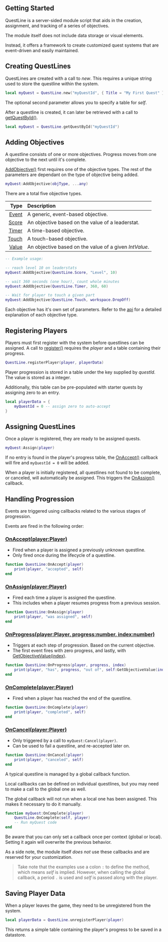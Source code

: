 Getting Started
---------------

QuestLine is a server-sided module script that aids in the creation, assignment, and tracking of a series of objectives.

The module itself does not include data storage or visual elements.

Instead, it offers a framework to create customized quest systems that are event-driven and easily maintained.

Creating QuestLines
-------------------

QuestLines are created with a call to *new*.  This requires a unique string used to store the questline within the system.

``` lua
local myQuest = QuestLine.new("myQuestId", { Title = "My First Quest" })
```

The optional second parameter allows you to specify a table for *self*.

After a questline is created, it can later be retrieved with a call to [getQuestById()](https://farfromlittle.github.io/QuestLine/api.html#static-members-questlinegetquestbyid).

``` lua
local myQuest = QuestLine.getQuestById("myQuestId")
```

Adding Objectives
-----------------

A questline consists of one or more objectives.  Progress moves from one objective to the next until it's complete.

[AddObjective()](https://farfromlittle.github.io/QuestLine/api.html#public-methods-addobjective) first requires one of the objective types.  The rest of the parameters are dependant on the type of objective being added.

``` lua
myQuest:AddObjective(objType, ...any)
```

There are a total five objective types.

| Type | Description
|-----:|:-----------
| [Event](https://farfromlittle.github.io/QuestLine/api.html#enums-questlineevent) | A generic, event-based objective.
| [Score](https://farfromlittle.github.io/QuestLine/api.html#enums-questlinescore) | An objective based on the value of a leaderstat.
| [Timer](https://farfromlittle.github.io/QuestLine/api.html#enums-questlinetimer) | A time-based objective.
| [Touch](https://farfromlittle.github.io/QuestLine/api.html#enums-questlinetouch) | A touch-based objective.
| [Value](https://farfromlittle.github.io/QuestLine/api.html#enums-questlinevalue) | An objective based on the value of a given *IntValue*.

``` lua
-- Example usage:

-- reach level 10 on leaderstats
myQuest:AddObjective(QuestLine.Score, "Level", 10)

-- wait 360 seconds (one hour), count whole minutes
myQuest:AddObjective(QuestLine.Timer, 360, 60)

-- Wait for player to touch a given part
myQuest:AddObjective(QuestLine.Touch, workspace.DropOff)
```

Each objective has it's own set of parameters.  Refer to the [api](https://farfromlittle.github.io/QuestLine/api.html#enums) for a detailed explanation of each objective type.

Registering Players
-------------------

Players must first register with the system before questlines can be assigned.  A call to [register()](https://farfromlittle.github.io/QuestLine/api.html#static-members-questlineregister) requires the *player* and a table containing their progress.

``` lua
QuestLine.registerPlayer(player, playerData)
```

Player progression is stored in a table under the key supplied by *questId*.  The value is stored as a integer.

Additionally, this table can be pre-populated with starter quests by assigning zero to an entry.

``` lua
local playerData = {
	myQuestId = 0 -- assign zero to auto-accept
}
```

Assigning QuestLines
--------------------

Once a player is registered, they are ready to be assigned quests.

``` lua
myQuest:Assign(player)
```

If no entry is found in the player's progress table, the [OnAccept()](https://farfromlittle.github.io/QuestLine/api.html#events-questlineonaccept) callback will fire and `myQuestId = 0` will be added.

When a player is initially registered, all questlines not found to be complete, or canceled, will automatically be assigned.  This triggers the [OnAssign()](https://farfromlittle.github.io/QuestLine/api.html#events-questlineonassign) callback.

Handling Progression
--------------------

Events are triggered using callbacks related to the various stages of progression.

Events are fired in the following order:

### [OnAccept(player:Player)](https://farfromlittle.github.io/QuestLine/api.html#events-questlineonaccept)
* Fired when a player is assigned a previously unknown questline.
* Only fired once during the lifecycle of a questline.

``` lua
function QuestLine:OnAccept(player)
    print(player, "accepted", self)
end
```

### [OnAssign(player:Player)](https://farfromlittle.github.io/QuestLine/api.html#events-questlineonassign)
* Fired each time a player is assigned the questline.
* This includes when a player resumes progress from a previous session.
  
``` lua
function QuestLine:OnAssign(player)
    print(player, "was assigned", self)
end
```

### [OnProgress(player:Player, progress:number, index:number)](https://farfromlittle.github.io/QuestLine/api.html#events-questlineonprogress)
* Triggers at each step of progression.  Based on the current objective.
* The first event fires with zero progress, and lastly, with [GetObjectiveValue(index)](https://farfromlittle.github.io/QuestLine/api.html#public-methods-getobjectivevalue).

``` lua
function QuestLine:OnProgress(player, progress, index)
    print(player, "has", progress, "out of", self:GetObjectiveValue(index))
end
```

### [OnComplete(player:Player)](https://farfromlittle.github.io/QuestLine/api.html#events-questlineoncomplete)
* Fired when a player has reached the end of the questline.

``` lua
function QuestLine:OnComplete(player)
    print(player, "completed", self)
end
```

### [OnCancel(player:Player)](https://farfromlittle.github.io/QuestLine/api.html#events-questlineoncancel)
* Only triggered by a call to `myQuest:Cancel(player)`.
* Can be used to fail a questline, and re-accepted later on.

``` lua
function QuestLine:OnCancel(player)
    print(player, "canceled", self)
end
```

A typical questline is managed by a global callback function.

Local callbacks can be defined on individual questlines, but you may need to make a call to the global one as well.

The global callback will not run when a local one has been assigned.  This makes it necessary to do it manually.

``` lua
function myQuest:OnComplete(player)
    QuestLine.OnComplete(self, player)
    -- Run myQuest code
end
```

Be aware that you can only set a callback once per context (global or local).  Setting it again will overwrite the previous behavior.

As a side note, the module itself *does not* use these callbacks and are reserved for your customization.

> Take note that the examples use a colon `:` to define the method, which means *self* is implied.  However, when calling the global callback, a period `.` is used and *self* is passed along with the player.

Saving Player Data
------------------

When a player leaves the game, they need to be unregistered from the system.

``` lua
local playerData = QuestLine.unregisterPlayer(player)
```

This returns a simple table containing the player's progress to be saved in a datastore.

